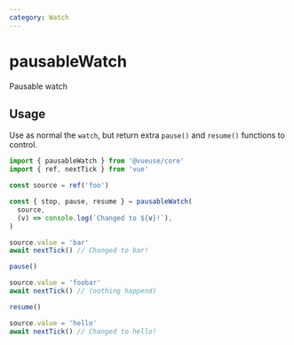 ```yaml
---
category: Watch
---
```


# pausableWatch

Pausable watch

## Usage

Use as normal the `watch`, but return extra `pause()` and `resume()` functions to control.

```ts
import { pausableWatch } from '@vueuse/core'
import { ref, nextTick } from 'vue'

const source = ref('foo')

const { stop, pause, resume } = pausableWatch(
  source,
  (v) => console.log(`Changed to ${v}!`),
)

source.value = 'bar'
await nextTick() // Changed to bar!

pause()

source.value = 'foobar'
await nextTick() // (nothing happend)

resume()

source.value = 'hello'
await nextTick() // Changed to hello!
```
